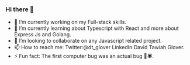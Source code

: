 ### Hi there 👋

- 🔭 I’m currently working on my Full-stack skills.
- 🌱 I’m currently learning about Typescript with React and more about Express Js and Golang.
- 👯 I’m looking to collaborate on any Javascript related project.
- 📫 How to reach me: Twitter:@dt_glover LinkedIn:David Tawiah Glover.
- ⚡ Fun fact: The first computer bug was an actual bug 🐞🕷.

